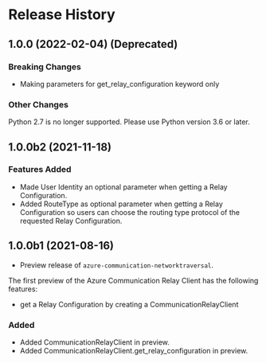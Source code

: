 # Release History

## 1.0.0 (2022-02-04) (Deprecated)

### Breaking Changes

- Making parameters for get_relay_configuration keyword only

### Other Changes
Python 2.7 is no longer supported. Please use Python version 3.6 or later.

## 1.0.0b2 (2021-11-18)

### Features Added

- Made User Identity an optional parameter when getting a Relay Configuration.
- Added RouteType as optional parameter when getting a Relay Configuration so users can
  choose the routing type protocol of the requested Relay Configuration.

## 1.0.0b1 (2021-08-16)

- Preview release of `azure-communication-networktraversal`.

The first preview of the Azure Communication Relay Client has the following features:

- get a Relay Configuration by creating a CommunicationRelayClient

### Added

- Added CommunicationRelayClient in preview.
- Added CommunicationRelayClient.get_relay_configuration in preview.

<!-- LINKS -->
[read_me]: https://github.com/Azure/azure-sdk-for-python/blob/master/sdk/communication/
